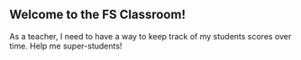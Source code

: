 ## Welcome to the FS Classroom\!

As a teacher, I need to have a way to keep track of my students scores over time. Help me super-students!
